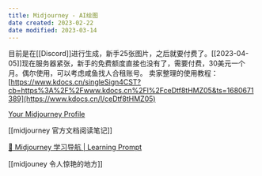 ```yaml
---
title: Midjourney - AI绘图
date created: 2023-02-22
date modified: 2023-03-14
---
```


目前是在[[Discord]]进行生成，新手25张图片，之后就要付费了。[[2023-04-05]]现在服务器紧张，新手的免费额度直接也没有了，需要付费，30美元一个月。偶尔使用，可以考虑咸鱼找人合租账号。
卖家整理的使用教程：[https://www.kdocs.cn/singleSign4CST?cb=https%3A%2F%2Fwww.kdocs.cn%2Fl%2FceDtf8tHMZ05&ts=1680671389](https://www.kdocs.cn/l/ceDtf8tHMZ05)

[Your Midjourney Profile](https://www.midjourney.com/app/)

[[midjourney 官方文档阅读笔记]]

[🧭 Midjourney 学习导航 | Learning Prompt](https://learningprompt.wiki/docs/midjourney-learning-path)


[[midjouney 令人惊艳的地方]]